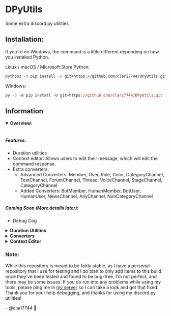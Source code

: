 # DPyUtils
Some extra discord.py utilities

## Installation:
If you're on Windows, the command is a little different depending on how you installed Python.

Linux / macOS / Microsoft Store Python:
```sh
python3 -m pip install -U git+https://github.com/clari7744/DPyUtils.git
```

Windows:
```ps
py -3 -m pip install -U git+https://github.com/clari7744/DPyUtils.git
```

## Information
<details open>
<summary><strong>Overview:</strong></summary><br>

##### Features:
* Duration utilities
* Context editor: Allows users to edit their message, which will edit the command response.
* Extra converters: 
  * Advanced Converters: Member, User, Role, Color, CategoryChannel, TextChannel, ForumChannel, Thread, VoiceChannel, StageChannel, CategoryChannel
  * Added Converters: BotMember, HumanMember, BotUser, HumanUser, NewsChannel, AnyChannel, NonCategoryChannel

##### Coming Soon (More details later):
* Debug Cog
</details>

<details>
<summary><strong>Duration Utilities</strong></summary><br>

##### Utilities:
* `duration.Duration`: A converter that converts input from `1y1w1d1h1m1s` format to seconds.
* `duration.parse`: Accepts seconds or `datetime.timedelta`, and changes it to a `collections.namedtuple` with each unit in it individually (`duration.ParsedDuration(years=1, weeks=1, days=1, hours=1, minutes=1, seconds=1)`)
* `duration.strfdur`: Accepts seconds, `datetime.timedelta`, or `duration.ParsedDuration` and converts it to a human-readable string.
  - Example: `10000 seconds` -> `2 hours, 46 minutes, and 40 seconds`

##### Usage:
To use the utilities provided in this module, just import `DPyUtils.duration`
</details>

<details>
<summary><strong>Converters</strong></summary><br>


</details>

<details>
<summary><strong>Context Editor</strong></summary><br>


</details>



### Note:
While this repository is meant to be fairly stable, as I have a personal repository that I use for testing and I do plan to only add items to this build once they've been tested and found to be bug-free, I'm not perfect, and there may be some issues. If you do run into any problems while using my tools, please ping me in [my server](https://discord.gg/EQkDnBS) so I can take a look and get that fixed. 
Thank you for your help debugging, and thanks for using my discord.py utilities!

\- @clari7744 💜